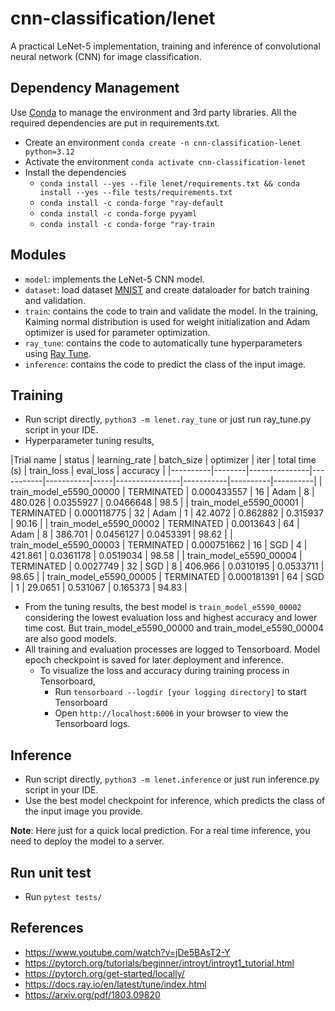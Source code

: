 # cnn-classification/lenet
A practical LeNet-5 implementation, training and inference of convolutional neural network (CNN) for image classification.

## Dependency Management
Use [Conda](https://docs.conda.io/projects/conda/en/latest/user-guide/getting-started.html) to manage the environment and 3rd party libraries.
All the required dependencies are put in requirements.txt.
* Create an environment `conda create -n cnn-classification-lenet python=3.12`
* Activate the environment `conda activate cnn-classification-lenet`
* Install the dependencies 
  * `conda install --yes --file lenet/requirements.txt && conda install --yes --file tests/requirements.txt`
  * `conda install -c conda-forge "ray-default`
  * `conda install -c conda-forge pyyaml`
  * `conda install -c conda-forge "ray-train`

## Modules
* `model`: implements the LeNet-5 CNN model.
* `dataset`: load dataset [MNIST](https://www.kaggle.com/datasets/hojjatk/mnist-dataset) and create dataloader for batch training and validation.
* `train`: contains the code to train and validate the model. In the training, Kaiming normal distribution is used for weight initialization and Adam optimizer is used for parameter optimization.
* `ray_tune`: contains the code to automatically tune hyperparameters using [Ray Tune](https://docs.ray.io/en/latest/tune/index.html).
* `inference`: contains the code to predict the class of the input image.

## Training
* Run script directly, `python3 -m lenet.ray_tune` or just run ray_tune.py script in your IDE.
* Hyperparameter tuning results,
        
|Trial name | status | learning_rate | batch_size | optimizer | iter | total time (s) | train_loss | eval_loss | accuracy | 
        |----------|--------|---------------|-----------|-----------|-----|----------------|-----------|----------|----------|
        | train_model_e5590_00000 | TERMINATED | 0.000433557 | 16 | Adam | 8 | 480.026 | 0.0355927 | 0.0466648 | 98.5 |
        | train_model_e5590_00001 | TERMINATED | 0.000118775 | 32 | Adam | 1 | 42.4072 | 0.862882 | 0.315937 | 90.16 |
        | train_model_e5590_00002 | TERMINATED | 0.0013643 | 64 | Adam | 8 | 386.701 | 0.0456127 | 0.0453391 | 98.62 | 
        | train_model_e5590_00003 | TERMINATED | 0.000751662 | 16 | SGD | 4 | 421.861 | 0.0361178 | 0.0519034 | 98.58 | 
        | train_model_e5590_00004 | TERMINATED | 0.0027749 | 32 | SGD | 8 | 406.966 | 0.0310195 | 0.0533711 | 98.65 | 
        | train_model_e5590_00005 | TERMINATED | 0.000181391 | 64 | SGD | 1 | 29.0651 | 0.531067 | 0.165373 | 94.83 |

* From the tuning results, the best model is `train_model_e5590_00002` considering the lowest evaluation loss and highest accuracy and lower time cost. 
But train_model_e5590_00000 and train_model_e5590_00004  are also good models.
* All training and evaluation processes are logged to Tensorboard. Model epoch checkpoint is saved for later deployment and inference.
    * To visualize the loss and accuracy during training process in Tensorboard,
      * Run `tensorboard --logdir [your logging directory]` to start Tensorboard 
      * Open `http://localhost:6006` in your browser to view the Tensorboard logs.

## Inference
* Run script directly, `python3 -m lenet.inference` or just run inference.py script in your IDE.
* Use the best model checkpoint for inference, which predicts the class of the input image you provide.  

**Note**: Here just for a quick local prediction. For a real time inference, you need to deploy the model to a server.

## Run unit test
* Run `pytest tests/`

## References
* https://www.youtube.com/watch?v=jDe5BAsT2-Y
* https://pytorch.org/tutorials/beginner/introyt/introyt1_tutorial.html
* https://pytorch.org/get-started/locally/
* https://docs.ray.io/en/latest/tune/index.html
* https://arxiv.org/pdf/1803.09820

